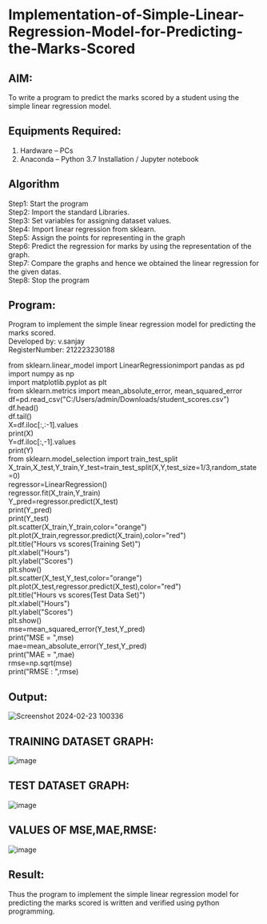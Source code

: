 # Implementation-of-Simple-Linear-Regression-Model-for-Predicting-the-Marks-Scored

## AIM:
To write a program to predict the marks scored by a student using the simple linear regression model.

## Equipments Required:
1. Hardware – PCs
2. Anaconda – Python 3.7 Installation / Jupyter notebook

## Algorithm
Step1: Start the program     
Step2: Import the standard Libraries.    
Step3: Set variables for assigning dataset values.    
Step4: Import linear regression from sklearn.     
Step5: Assign the points for representing in the graph    
Step6: Predict the regression for marks by using the representation of the graph.     
Step7: Compare the graphs and hence we obtained the linear regression for the given datas.    
Step8: Stop the program     
## Program:
Program to implement the simple linear regression model for predicting the marks scored.    
Developed by: v.sanjay    
RegisterNumber: 212223230188        

from sklearn.linear_model import LinearRegressionimport pandas as pd    
import numpy as np    
import matplotlib.pyplot as plt    
from sklearn.metrics import mean_absolute_error, mean_squared_error    
df=pd.read_csv("C:/Users/admin/Downloads/student_scores.csv")     
df.head()    
df.tail()    
X=df.iloc[:,:-1].values     
print(X)    
Y=df.iloc[:,-1].values    
print(Y)    
from sklearn.model_selection import train_test_split    
X_train,X_test,Y_train,Y_test=train_test_split(X,Y,test_size=1/3,random_state=0)    
regressor=LinearRegression()     
regressor.fit(X_train,Y_train)     
Y_pred=regressor.predict(X_test)     
print(Y_pred)     
print(Y_test)     
plt.scatter(X_train,Y_train,color="orange")    
plt.plot(X_train,regressor.predict(X_train),color="red")    
plt.title("Hours vs scores(Training Set)")    
plt.xlabel("Hours")     
plt.ylabel("Scores")    
plt.show()    
plt.scatter(X_test,Y_test,color="orange")    
plt.plot(X_test,regressor.predict(X_test),color="red")    
plt.title("Hours vs scores(Test Data Set)")    
plt.xlabel("Hours")    
plt.ylabel("Scores")    
plt.show()    
mse=mean_squared_error(Y_test,Y_pred)    
print("MSE = ",mse)    
mae=mean_absolute_error(Y_test,Y_pred)    
print("MAE = ",mae)    
rmse=np.sqrt(mse)    
print("RMSE : ",rmse)    
## Output:
![Screenshot 2024-02-23 100336](https://github.com/sanjayy2431/Implementation-of-Simple-Linear-Regression-Model-for-Predicting-the-Marks-Scored/assets/149365143/e5c7310b-d3a0-48e3-9ebe-ff81fb1ff2da)
## TRAINING DATASET GRAPH:
![image](https://github.com/sanjayy2431/Implementation-of-Simple-Linear-Regression-Model-for-Predicting-the-Marks-Scored/assets/149365143/de48431c-ba38-4006-a613-356e01cfc407)
## TEST DATASET GRAPH: 
![image](https://github.com/sanjayy2431/Implementation-of-Simple-Linear-Regression-Model-for-Predicting-the-Marks-Scored/assets/149365143/1043dca9-cb56-4162-b0b6-19d1ee34ef88)
## VALUES OF MSE,MAE,RMSE:
![image](https://github.com/sanjayy2431/Implementation-of-Simple-Linear-Regression-Model-for-Predicting-the-Marks-Scored/assets/149365143/f9e789d0-8dec-4253-80e0-3a2d74d458ee)
## Result:
Thus the program to implement the simple linear regression model for predicting the marks scored is written and verified using python programming.
